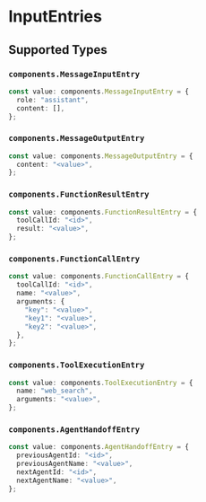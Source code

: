 # InputEntries


## Supported Types

### `components.MessageInputEntry`

```typescript
const value: components.MessageInputEntry = {
  role: "assistant",
  content: [],
};
```

### `components.MessageOutputEntry`

```typescript
const value: components.MessageOutputEntry = {
  content: "<value>",
};
```

### `components.FunctionResultEntry`

```typescript
const value: components.FunctionResultEntry = {
  toolCallId: "<id>",
  result: "<value>",
};
```

### `components.FunctionCallEntry`

```typescript
const value: components.FunctionCallEntry = {
  toolCallId: "<id>",
  name: "<value>",
  arguments: {
    "key": "<value>",
    "key1": "<value>",
    "key2": "<value>",
  },
};
```

### `components.ToolExecutionEntry`

```typescript
const value: components.ToolExecutionEntry = {
  name: "web_search",
  arguments: "<value>",
};
```

### `components.AgentHandoffEntry`

```typescript
const value: components.AgentHandoffEntry = {
  previousAgentId: "<id>",
  previousAgentName: "<value>",
  nextAgentId: "<id>",
  nextAgentName: "<value>",
};
```

